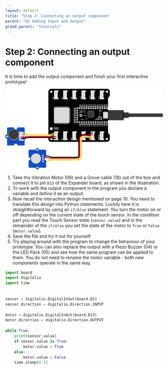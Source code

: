 ```yaml
---
layout: default
title: "Step 2: Connecting an output component"
parent: "02 Adding Input and Output"
grand_parent: "Tutorials"
---
```


# Step 2: Connecting an output component

It is time to add the output component and finish your first interactive prototype!

![Illustration of the proper setup of touch sensor and vibration motor with the ItsyBitsy](assets/Tutorial2-Illustration-2.png)


1. Take the Vibration Motor (06) and a Grove cable (18) out of the box and connect it to pin `D13` of the Expander board, as shown in the illustration.
2. To work with the output component in the program you declare a variable and define it as an output.
3. Now recall the interaction design mentioned on page 10. You need to translate this design into Python statements. Luckily here it is straightforward by using an `if/else` statement. You turn the motor on or off depending on the current state of the touch sensor. In the condition part you read the Touch Sensor state (`sensor.value`) and in the remainder of the `if/else` you set the state of the motor to `True` or `False` (`motor.value`).
4. Save the file and try it out for yourself.
5. Try playing around with the program to change the behaviour of your prototype. You can also replace the output with a Piezo Buzzer (04) or the LED Pack (05) and see how the same program can be applied to them. You do not need to rename the motor variable - both new components operate in the same way.



```python
import board
import digitalio
import time
 

sensor = digitalio.DigitalInOut(board.D2)
sensor.direction = digitalio.Direction.INPUT

motor = digitalio.DigitalInOut(board.D13)
motor.direction = digitalio.Direction.OUTPUT

while True:
    print(sensor.value)
    if sensor.value is True:
        motor.value = True
    else:
        motor.value = False
    time.sleep(0.1)
```